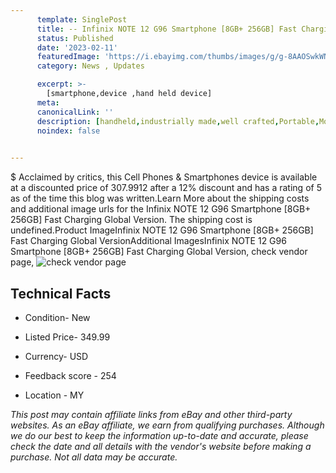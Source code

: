 ```yaml
---
      template: SinglePost
      title: -- Infinix NOTE 12 G96 Smartphone [8GB+ 256GB] Fast Charging Global Version
      status: Published
      date: '2023-02-11'
      featuredImage: 'https://i.ebayimg.com/thumbs/images/g/g-8AAOSwkWNivFz0/s-l225.jpg'
      category: News , Updates

      excerpt: >-
        [smartphone,device ,hand held device]
      meta:
      canonicalLink: ''
      description: [handheld,industrially made,well crafted,Portable,Mobile,Compact,Convenient,Lightweight,Maneuverable,Man-portable,Miniature,Carriable,Hand-held,Light,Holdable,Transportable,Mobile device,Pocket-sized,On-the-go,Wireless,Cordless,Compact size,Convenient size, smartphone,device ,hand held device]
      noindex: false

        
---
```

$
    Acclaimed by critics, this Cell Phones & Smartphones device is available at a discounted price of 307.9912 after a 12% discount and has a rating of 5 as of the time this blog was written.Learn More about the shipping costs and additional image urls for the Infinix NOTE 12 G96 Smartphone [8GB+ 256GB] Fast Charging Global Version. The shipping cost is undefined.Product ImageInfinix NOTE 12 G96 Smartphone [8GB+ 256GB] Fast Charging Global VersionAdditional ImagesInfinix NOTE 12 G96 Smartphone [8GB+ 256GB] Fast Charging Global Version, check vendor page, ![check vendor page](https://origin-galleryplus.ebayimg.com/ws/web/384978311567_2_0_1/225x225.jpg,https://origin-galleryplus.ebayimg.com/ws/web/384978311567_3_0_1/225x225.jpg,https://origin-galleryplus.ebayimg.com/ws/web/384978311567_4_0_1/225x225.jpg)
    
    

 ## Technical Facts 



     
      

 - Condition- New 


      

 - Listed Price- 349.99 


      

 - Currency- USD 


      

 - Feedback score - 254 


      

 - Location - MY 


      
      

 *_This post may contain affiliate links from eBay and other third-party websites. As an eBay affiliate, we earn from qualifying purchases. Although we do our best to keep the information up-to-date and accurate, please check the date and all details with the vendor's website before making a purchase. Not all data may be accurate._*



    
    
    
    
    